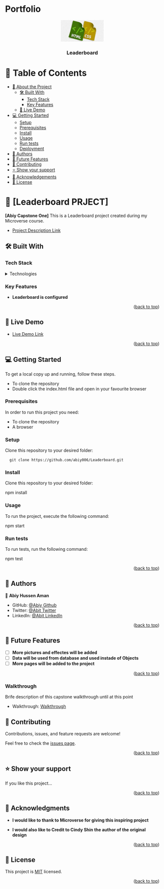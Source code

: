 # Portfolio
<a name="readme-top"></a>

<div align="center">
  <img src="./html_css.png" alt="logo" width="140"  height="auto" />
  <br/>

  <h3><b>Leaderboard</b></h3>

</div>

<!-- TABLE OF CONTENTS -->

# 📗 Table of Contents

- [📖 About the Project](#about-project)
  - [🛠 Built With](#built-with)
    - [Tech Stack](#tech-stack)
    - [Key Features](#key-features)
  - [🚀 Live Demo](#live-demo)
- [💻 Getting Started](#getting-started)
  - [Setup](#setup)
  - [Prerequisites](#prerequisites)
  - [Install](#install)
  - [Usage](#usage)
  - [Run tests](#run-tests)
  - [Deployment](#triangular_flag_on_post-deployment)
- [👥 Authors](#authors)
- [🔭 Future Features](#future-features)
- [🤝 Contributing](#contributing)
- [⭐️ Show your support](#support)
- [🙏 Acknowledgements](#acknowledgements)
- [📝 License](#license)

<!-- PROJECT DESCRIPTION -->

# 📖 [Leaderboard PRJECT] <a name="about-project"></a>

**[Abiy Capstone One]** This is a Leaderboard project created during my Microverse course. 

- [Project Description Link](#)

## 🛠 Built With <a name="built-with"></a>

### Tech Stack <a name="tech-stack"></a>

<details>
  <summary>Technologies</summary>
  <ul>
    <li><a href="https://developer.mozilla.org/en-US/docs/Web/CSS">CSS</a></li>
    <li><a href="https://developer.mozilla.org/en-US/docs/Web/Javascript">Javascript</a></li>
    <li><a href="https://dart.dev/tools/linter-rules">LINTERS</a></li>
  </ul>
</details>

<!-- Features -->

### Key Features <a name="key-features"></a>

- **Leaderboard is configured**

<p align="right">(<a href="#readme-top">back to top</a>)</p>

<!-- LIVE DEMO -->

## 🚀 Live Demo <a name="live-demo"></a>

- [Live Demo Link](https://abiy006.github.io/Leaderboard/)

<p align="right">(<a href="#readme-top">back to top</a>)</p>

<!-- GETTING STARTED -->

## 💻 Getting Started <a name="getting-started"></a>

To get a local copy up and running, follow these steps.

* To clone the repository
* Double click the index.html file and open in your favourite browser

### Prerequisites

In order to run this project you need:

* To clone the repository
* A browser

### Setup

Clone this repository to your desired folder:

```
  git clone https://github.com/abiy006/Leaderboard.git
```
### Install

<!-- Install this project with: -->

Clone this repository to your desired folder:

npm install

### Usage

To run the project, execute the following command:

npm start

### Run tests

To run tests, run the following command:

npm test


<p align="right">(<a href="#readme-top">back to top</a>)</p>

<!-- AUTHORS -->

## 👥 Authors <a name="authors"></a>

👤 **Abiy Hussen Aman**

- GitHub: [@Abiy Github](https://github.com/abiy006)
- Twitter: [@Abit Twitter](https://twitter.com/Abiy62463489)
- LinkedIn: [@Abit LinkedIn](https://www.linkedin.com/in/abiy-hussen-aman-194587183/)

<p align="right">(<a href="#readme-top">back to top</a>)</p>

<!-- FUTURE FEATURES -->

## 🔭 Future Features <a name="future-features"></a>

- [ ] **More pictures and effectes will be added**
- [ ] **Data will be used from database and used instade of Objects**
- [ ] **More pages will be added to the project**

<p align="right">(<a href="#readme-top">back to top</a>)</p>

### Walkthrough

Brife description of this capstone walkthrough until at this point

- Walkthrough: [ Walkthrough](#)

<!-- CONTRIBUTING -->

## 🤝 Contributing <a name="contributing"></a>

Contributions, issues, and feature requests are welcome!

Feel free to check the [issues page](../../issues/).

<p align="right">(<a href="#readme-top">back to top</a>)</p>

<!-- SUPPORT -->

## ⭐️ Show your support <a name="support"></a>

If you like this project...

<p align="right">(<a href="#readme-top">back to top</a>)</p>

<!-- ACKNOWLEDGEMENTS -->

## 🙏 Acknowledgments <a name="acknowledgements"></a>

- **I would like to thank to Microverse for giving this inspiring project**

- **I would also like to Credit to Cindy Shin the author of the original design**

<p align="right">(<a href="#readme-top">back to top</a>)</p>

<!-- LICENSE -->

## 📝 License <a name="license"></a>

This project is [MIT](./LICENSE.md) licensed.

<p align="right">(<a href="#readme-top">back to top</a>)</p>
